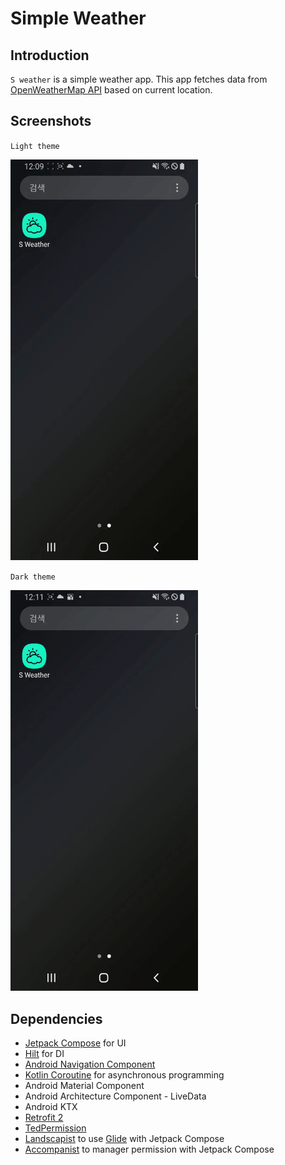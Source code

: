 # Simple Weather

## Introduction
`S weather` is a simple weather app. This app fetches data from [OpenWeatherMap API](https://openweathermap.org/api) based on current location.

## Screenshots

`Light theme`

<img src="/imgs/light.gif" width="300">

`Dark theme`

<img src="/imgs/dark.gif" width="300">

## Dependencies
* [Jetpack Compose](https://developer.android.com/jetpack/compose?gclid=CjwKCAjwqeWKBhBFEiwABo_XBundaUTOoQ9nvaoY9kFwLLkMyxa0qq_ebb0j4HiljqprdhCfCYvW9xoCQBgQAvD_BwE&gclsrc=aw.ds) for UI
* [Hilt](https://developer.android.com/training/dependency-injection/hilt-android) for DI
* [Android Navigation Component](https://developer.android.com/guide/navigation/navigation-getting-started)
* [Kotlin Coroutine](https://developer.android.com/kotlin/coroutines?hl=ko) for asynchronous programming
* Android Material Component
* Android Architecture Component - LiveData  
* Android KTX
* [Retrofit 2](https://github.com/square/retrofit)
* [TedPermission](https://github.com/ParkSangGwon/TedPermission)
* [Landscapist](https://github.com/skydoves/Landscapist) to use [Glide](https://github.com/bumptech/glide) with Jetpack Compose
* [Accompanist](https://github.com/google/accompanist) to manager permission with Jetpack Compose
